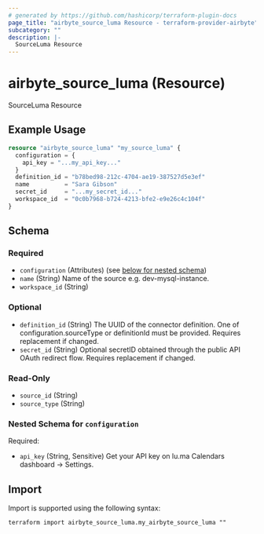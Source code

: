 ```yaml
---
# generated by https://github.com/hashicorp/terraform-plugin-docs
page_title: "airbyte_source_luma Resource - terraform-provider-airbyte"
subcategory: ""
description: |-
  SourceLuma Resource
---
```


# airbyte_source_luma (Resource)

SourceLuma Resource

## Example Usage

```terraform
resource "airbyte_source_luma" "my_source_luma" {
  configuration = {
    api_key = "...my_api_key..."
  }
  definition_id = "b78bed98-212c-4704-ae19-387527d5e3ef"
  name          = "Sara Gibson"
  secret_id     = "...my_secret_id..."
  workspace_id  = "0c0b7968-b724-4213-bfe2-e9e26c4c104f"
}
```

<!-- schema generated by tfplugindocs -->
## Schema

### Required

- `configuration` (Attributes) (see [below for nested schema](#nestedatt--configuration))
- `name` (String) Name of the source e.g. dev-mysql-instance.
- `workspace_id` (String)

### Optional

- `definition_id` (String) The UUID of the connector definition. One of configuration.sourceType or definitionId must be provided. Requires replacement if changed.
- `secret_id` (String) Optional secretID obtained through the public API OAuth redirect flow. Requires replacement if changed.

### Read-Only

- `source_id` (String)
- `source_type` (String)

<a id="nestedatt--configuration"></a>
### Nested Schema for `configuration`

Required:

- `api_key` (String, Sensitive) Get your API key on lu.ma Calendars dashboard → Settings.

## Import

Import is supported using the following syntax:

```shell
terraform import airbyte_source_luma.my_airbyte_source_luma ""
```
